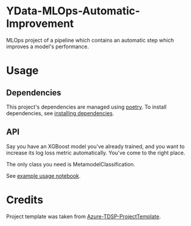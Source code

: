 YData-MLOps-Automatic-Improvement
=================================
MLOps project of a pipeline which contains an automatic step which improves a model's performance.

# Usage

## Dependencies
This project's dependencies are managed using [poetry](https://python-poetry.org/).
To install dependencies, see [installing dependencies](https://python-poetry.org/docs/basic-usage/#installing-dependencies).

## API
Say you have an XGBoost model you've already trained, and you want to increase its log loss metric automatically. 
You've come to the right place.

The only class you need is MetamodelClassification.

See [example usage notebook](Code/notebooks/auto_improve_example_usage.ipynb).



# Credits
Project template was taken from [Azure-TDSP-ProjectTemplate](https://github.com/Azure/Azure-TDSP-ProjectTemplate/blob/master/Docs/Model/Baseline/Baseline%20Models.md).
